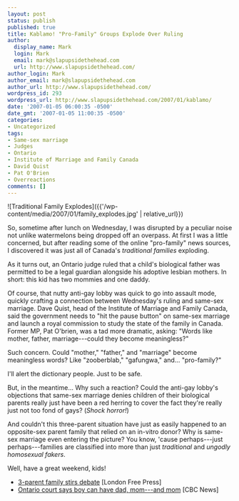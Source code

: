 ```yaml
---
layout: post
status: publish
published: true
title: Kablamo! "Pro-Family" Groups Explode Over Ruling
author:
  display_name: Mark
  login: Mark
  email: mark@slapupsidethehead.com
  url: http://www.slapupsidethehead.com/
author_login: Mark
author_email: mark@slapupsidethehead.com
author_url: http://www.slapupsidethehead.com/
wordpress_id: 293
wordpress_url: http://www.slapupsidethehead.com/2007/01/kablamo/
date: '2007-01-05 06:00:35 -0500'
date_gmt: '2007-01-05 11:00:35 -0500'
categories:
- Uncategorized
tags:
- Same-sex marriage
- Judges
- Ontario
- Institute of Marriage and Family Canada
- David Quist
- Pat O'Brien
- Overreactions
comments: []
---
```

![Traditional Family Explodes]({{'/wp-content/media/2007/01/family_explodes.jpg' | relative_url}})

So, sometime after lunch on Wednesday, I was disrupted by a peculiar noise not unlike watermelons being dropped off an overpass. At first I was a little concerned, but after reading some of the online "pro-family" news sources, I discovered it was just all of Canada's _traditional families_ exploding.

As it turns out, an Ontario judge ruled that a child's biological father was permitted to be a legal guardian alongside his adoptive lesbian mothers. In short: this kid has two mommies and one daddy.

Of course, that nutty anti-gay lobby was quick to go into assault mode, quickly crafting a connection between Wednesday's ruling and same-sex marriage. Dave Quist, head of the Institute of Marriage and Family Canada, said the government needs to "hit the pause button" on same-sex marriage and launch a royal commission to study the state of the family in Canada. Former MP, Pat O'brien, was a tad more dramatic, asking: "Words like mother, father, marriage---could they become meaningless?"

Such concern. Could "mother," "father," and "marriage" become meaningless words? Like "zooberblab," "gafungwa," and... "pro-family?"

I'll alert the dictionary people. Just to be safe.

But, in the meantime... Why such a reaction? Could the anti-gay lobby's objections that same-sex marriage denies children of their biological parents really just have been a red herring to cover the fact they're really just not too fond of gays? (_Shock horror!_)

And couldn't this three-parent situation have just as easily happened to an opposite-sex parent family that relied on an in-vitro donor? Why is same-sex marriage even entering the picture? You know, 'cause perhaps---just perhaps---families are classified into more than just _traditional_ and _ungodly homosexual fakers_.

Well, have a great weekend, kids!

- [3-parent family stirs debate](http://cnews.canoe.ca/CNEWS/Canada/2007/01/04/3156316-sun.html) [London Free Press]
- [Ontario court says boy can have dad, mom---and mom](http://www.cbc.ca/canada/ottawa/story/2007/01/03/twomom-court.html) [CBC News]
